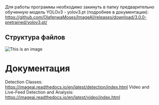 Для работы программы необходимо закинуть в папку предварительно обученную модель YOLOv3 - yolov3.pt (подробнее в документации): https://github.com/OlafenwaMoses/ImageAI/releases/download/3.0.0-pretrained/yolov3.pt/

## Структура файлов
![This is an image](https://i.imgur.com/WGkm0Dz.jpeg)

# Документация 
Detection Classes: https://imageai.readthedocs.io/en/latest/detection/index.html
Video and Live-Feed Detection and Analysis: https://imageai.readthedocs.io/en/latest/video/index.html
